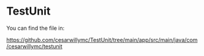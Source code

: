 # TestUnit
You can find the file in:

https://github.com/cesarwillymc/TestUnit/tree/main/app/src/main/java/com/cesarwillymc/testunit
